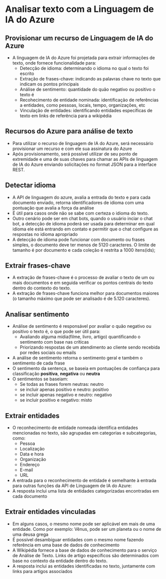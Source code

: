 # Analisar texto com a Linguagem de IA do Azure 

## Provisionar um recurso de Linguagem de IA do Azure

- A linguagem de IA do Azure foi projetada para extrair informações de texto, onde fornece funcionalidade para:
  - Detecção de idioma: determinando o idioma no qual o texto foi escrito
  - Extração de frases-chave: indicando as palavras chave no texto que indicam os pontos principais
  - Análise de sentimento: quantidade do quão negativo ou positivo o texto é
  - Recohecimento de entidade nominada: identificação de referências a entidades, como pessoas, locais, tempo, organizações, etc
  - Vinculação de entidades: identificando entidades específicas de texto em links de referência para a wikipédia

## Recursos do Azure para análise de texto

- Para utilizar o recurso de linguagem de IA do Azure, será necessário provisionar um recurso e com ele sua assinatura do Azure
- Após provisionamento, será possível utilizar de seu ponto de extremidade e uma de suas chaves para chamar as APIs de linguagem de IA do Azure enviando solicitações no format JSON para a interface REST.

## Detectar idioma

- A API de linguagem do azure, avalia a entrada do texto e para cada documento enviado, retorna identificadores de idioma com uma pontuação que avalia a força da análise
- É útil para casos onde não se sabe com certeza o idioma do texto.
- Outro cenário pode ser em chat bots, quando o usuário inciar o chat bot, a detecção de idioma poderá ser usada para determinar em qual idioma ele está entrando em contato e permitir que o chat configure as respostas no idioma apropriado
- A detecção de idioma pode funcionar com documento ou frases simples, o documento deve ter menos de 5120 caracteres. O limite de tamanho é por documento e cada coleção é restrita a 1000 itens(ids); 

## Extrair frases-chave

- A extração de frases-chave é o processo de avaliar o texto de um ou mais documentos e em seguida verificar os pontos centrais do texto dentro do contexto do texto.
- A extração de frases-chave funciona melhor para documentos maiores (o tamanho máximo que pode ser analisado é de 5.120 caracteres).

## Analisar sentimento

- Análise de sentimento é responsável por avaliar o quão negativo ou positivo o texto é, o que pode ser útil para:
   - Avaliando alguma mídia(filme, livro, artigo) quantificando o sentimento com base nas críticas
   - Priorizando respostas de um atendimento ao cliente sendo recebida por redes sociais ou emails
- A análise de sentimento retorna o sentimento geral e também o sentimento de cada frase
- O sentimento da sentença, se baseia em pontuações de confiança para classificação **positiva**, **negativa** ou **neutra**
- O sentimentos se baseiam:
  - Se todas as frases forem neutras: neutro
  - se incluir apenas positivo e neutro: positivo
  - se incluir apenas negativo e neutro: negativo
  - se incluir  positivo e negativo: misto

## Extrair entidades

- O reconhecimento de entidade nomeada identifica entidades mencionadas no texto, são agrupadas em categorias e subcategorias, como:
  - Pessoa
  - Localização
  - Data e hora
  - Organização
  - Endereço
  - E-mail
  - URL
- A entrada para o reconhecimento de entidade é semelhante à entrada para outras funções da API de Linguagem de IA do Azure:
- A resposta inclui uma lista de entidades categorizadas encontradas em cada documento 

## Extrair entidades vinculadas

- Em alguns casos, o mesmo nome pode ser aplicável em mais de uma entidade. Como por exemplo: Vênus, pode ser um planeta ou o nome de uma deusa grega
- É possível desambiguar entidades com o mesmo nome fazendo referência em uma base de dados de conhecimento
- A Wikipédia fornece a base de dados de conhecimento para o serviço de Análise de Texto. Links de artigo específicos são determinados com base no contexto da entidade dentro do texto.
- A resposta inclui as entidades identificadas no texto, juntamente com links para artigos associados


